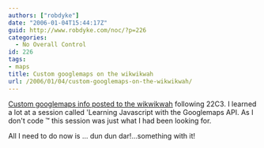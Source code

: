 ```yaml
---
authors: ["robdyke"]
date: "2006-01-04T15:44:17Z"
guid: http://www.robdyke.com/noc/?p=226
categories:
  - No Overall Control
id: 226
tags:
- maps
title: Custom googlemaps on the wikwikwah
url: /2006/01/04/custom-googlemaps-on-the-wikwikwah/
---
```

[Custom googlemaps info posted to the wikwikwah](http://www.robdyke.com/wikwikwah/index.php/Custom_googlemaps) following 22C3. I learned a lot at a session called 'Learning Javascript with the Googlemaps API. As I don't code &#8482; this session was just what I had been looking for.

All I need to do now is ... dun dun dar!...something with it!
